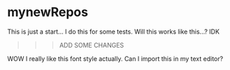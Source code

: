 # mynewRepos
This is just a start...
I do this for some tests.
Will this works like this...?
IDK
>>> ADD SOME CHANGES

WOW I really like this font style actually.
Can I import this in my text editor?
